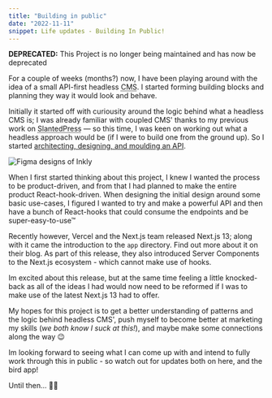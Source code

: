 ```yaml
---
title: "Building in public"
date: "2022-11-11"
snippet: Life updates - Building In Public!
---
```


<InfoBox type="warn">
<strong>DEPRECATED:</strong> This Project is no longer being maintained and has now be deprecated
</InfoBox>

For a couple of weeks (months?) now, I have been playing around with the idea of a small API-first headless <Abbr title="Content Management System" link="https://kinsta.com/knowledgebase/content-management-system/">CMS</Abbr>. I started forming building blocks and planning they way it would look and behave. 

Initially it started off with curiousity around the logic behind what a headless CMS is; I was already familiar with coupled CMS' thanks to my previous work on <Abbr title="SlantedPress" link="https://slantedpress.com">SlantedPress</Abbr> &mdash; so this time, I was keen on working out what a headless approach would be (if I were to build one from the ground up). So I started [architecting, designing, and moulding an API](https://jumbled-dichondra-7a3.notion.site/NextCMS-ce699824a5cb439f822853e0c82dad46).

![Figma designs of Inkly](/images/figma-inkly.png)

When I first started thinking about this project, I knew I wanted the process to be product-driven, and from that I had planned to make the entire product React-hook-driven. When designing the initial design around some basic use-cases, I figured I wanted to try and make a powerful API and then have a bunch of React-hooks that could consume the endpoints and be super-easy-to-use™

Recently however, Vercel and the Next.js team released <Abbr link="https://nextjs.org/blog/next-13">Next.js 13</Abbr>; along with it came the introduction to the `app` directory. Find out more about it on their blog. As part of this release, they also introduced Server Components to the Next.js ecosystem - which cannot make use of hooks.

Im excited about this release, but at the same time feeling a little knocked-back as all of the ideas I had would now need to be reformed if I was to make use of the latest Next.js 13 had to offer. 

My hopes for this project is to get a better understanding of patterns and the logic behind headless CMS', push myself to become better at marketing my skills (_we both know I suck at this!_), and maybe make some connections along the way 😉

Im looking forward to seeing what I can come up with and intend to fully work through this in public - so watch out for updates both on here, and the bird app!

Until then... ✌🏽
